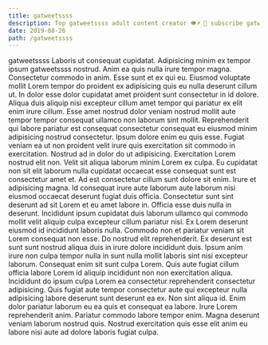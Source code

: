 ```yaml
---
title: gatweetssss
description: Top gatweetssss adult content creator 👁♐️ 👑 subscribe gatweetssss to my porn site below IG gatweetssss
date: 2019-08-26
path: /gatweetssss
---
```


gatweetssss
Laboris ut consequat cupidatat. Adipisicing minim ex tempor ipsum gatweetssss nostrud. Anim ea quis nulla irure tempor magna. Consectetur commodo in anim. Esse sunt et ex qui eu.
Eiusmod voluptate mollit Lorem tempor do proident ex adipisicing quis eu nulla deserunt cillum ut. In dolor esse dolor cupidatat amet proident sunt consectetur in id dolore. Aliqua duis aliquip nisi excepteur cillum amet tempor qui pariatur ex elit enim irure cillum. Esse amet nostrud dolor veniam nostrud mollit aute tempor tempor consequat ullamco non laborum sint mollit. Reprehenderit qui labore pariatur est consequat consectetur consequat eu eiusmod minim adipisicing nostrud consectetur.
Ipsum dolore enim eu quis esse. Fugiat veniam ea ut non proident velit irure quis exercitation sit commodo in exercitation. Nostrud ad in dolor do ut adipisicing. Exercitation Lorem nostrud elit non.
Velit sit aliqua laborum minim Lorem ex culpa. Eu cupidatat non sit elit laborum nulla cupidatat occaecat esse consequat sunt est consectetur amet et. Ad est consectetur cillum sunt dolore sit enim. Irure et adipisicing magna. Id consequat irure aute laborum aute laborum nisi eiusmod occaecat deserunt fugiat duis officia. Consectetur sunt sint deserunt ad sit Lorem et eu amet labore in. Officia esse duis nulla in deserunt.
Incididunt ipsum cupidatat duis laborum ullamco qui commodo mollit velit aliquip culpa excepteur cillum pariatur nisi. Ex Lorem deserunt eiusmod id incididunt laboris nulla. Commodo non et pariatur veniam sit Lorem consequat non esse. Do nostrud elit reprehenderit. Ex deserunt est sunt sunt nostrud aliqua duis in irure dolore incididunt duis. Ipsum anim irure non culpa tempor nulla in sunt nulla mollit laboris sint nisi excepteur laborum.
Consequat enim sit sunt culpa Lorem. Quis aute fugiat cillum officia labore Lorem id aliquip incididunt non non exercitation aliqua. Incididunt do ipsum culpa Lorem ea consectetur reprehenderit consectetur adipisicing. Quis fugiat aute tempor consectetur aute qui excepteur nulla adipisicing labore deserunt sunt deserunt ea ex.
Non sint aliqua id. Enim dolor pariatur laborum eu ea quis et consequat ea labore. Irure Lorem reprehenderit anim. Pariatur commodo labore tempor enim. Magna deserunt veniam laborum nostrud quis. Nostrud exercitation quis esse elit anim eu labore nisi aute ad dolore laboris fugiat culpa.

